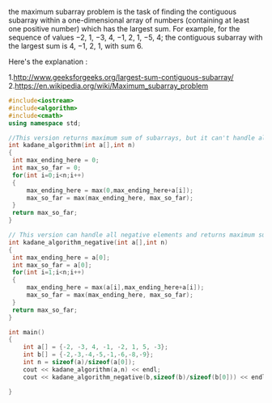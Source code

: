 the maximum subarray problem is the task of finding the contiguous subarray within a one-dimensional 
array of numbers (containing at least one positive number) which has the largest sum. For example, 
for the sequence of values −2, 1, −3, 4, −1, 2, 1, −5, 4; the contiguous subarray with the largest sum 
is 4, −1, 2, 1, with sum 6.

Here's the explanation : 

1.http://www.geeksforgeeks.org/largest-sum-contiguous-subarray/
2.https://en.wikipedia.org/wiki/Maximum_subarray_problem





```C++
#include<iostream>
#include<algorithm>
#include<cmath>
using namespace std;

//This version returns maximum sum of subarrays, but it can't handle all negative elements.
int kadane_algorithm(int a[],int n)
{
 int max_ending_here = 0;
 int max_so_far = 0;
 for(int i=0;i<n;i++)
 {
     max_ending_here = max(0,max_ending_here+a[i]);
     max_so_far = max(max_ending_here, max_so_far);
 }
 return max_so_far;
}

// This version can handle all negative elements and returns maximum sum of subarray
int kadane_algorithm_negative(int a[],int n)
{
 int max_ending_here = a[0];
 int max_so_far = a[0];
 for(int i=1;i<n;i++)
 {
     max_ending_here = max(a[i],max_ending_here+a[i]);
     max_so_far = max(max_ending_here, max_so_far);
 }
 return max_so_far;
}

int main()
{
    int a[] = {-2, -3, 4, -1, -2, 1, 5, -3};
    int b[] = {-2,-3,-4,-5,-1,-6,-8,-9};
    int n = sizeof(a)/sizeof(a[0]);
    cout << kadane_algorithm(a,n) << endl;
    cout << kadane_algorithm_negative(b,sizeof(b)/sizeof(b[0])) << endl;

}
```
